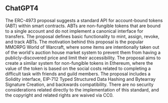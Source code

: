 ## ChatGPT4

The ERC-4973 proposal suggests a standard API for account-bound tokens (ABT) within smart contracts. ABTs are non-fungible tokens that are bound to a single account and do not implement a canonical interface for transfers. The proposal defines basic functionality to mint, assign, revoke, and track ABTs. The motivation behind this proposal is the popular MMORPG World of Warcraft, where some items are intentionally taken out of the world's auction house market system to prevent them from having a publicly-discovered price and limit their accessibility. The proposal aims to create a similar system for non-fungible tokens in Ethereum, where the value of the token is based on the social costs related to completing a difficult task with friends and guild members. The proposal includes a Solidity interface, EIP-712 Typed Structured Data Hashing and Bytearray Signature Creation, and backwards compatibility. There are no security considerations related directly to the implementation of this standard, and the copyright and related rights are waived via CC0.
